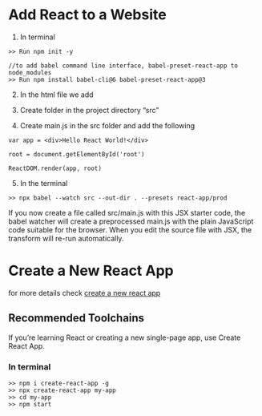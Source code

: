 # Add React to a Website 

1. In terminal
```
>> Run npm init -y 
 
//to add babel command line interface, babel-preset-react-app to node_modules
>> Run npm install babel-cli@6 babel-preset-react-app@3 
```

2. In the html file we add
    <!-- ... React container -->
    <div id="root"></div>
 
    <!-- Load React. -->
    <!-- Note: when deploying, replace "development.js" with "production.min.js". -->
    <script src="https://unpkg.com/react@16/umd/react.development.js" crossorigin></script>
    <script src="https://unpkg.com/react-dom@16/umd/react-dom.development.js" crossorigin></script>
    
    <!-- Load our React component. -->
    <script src="main.js"></script>
</body>

3. Create folder in the project directory “src”

4. Create main.js in the src folder and add the following

```
var app = <div>Hello React World!</div>

root = document.getElementById('root')
    
ReactDOM.render(app, root)
```

5. In the terminal
```
>> npx babel --watch src --out-dir . --presets react-app/prod
```

If you now create a file called src/main.js with this JSX starter code, the babel watcher will create a preprocessed main.js with the plain JavaScript code suitable for the browser. When you edit the source file with JSX, the transform will re-run automatically.

# Create a New React App

for more details check [create a new react app](https://reactjs.org/docs/create-a-new-react-app.html) 

## Recommended Toolchains

If you’re learning React or creating a new single-page app, use Create React App.

### In terminal
```
>> npm i create-react-app -g
>> npx create-react-app my-app
>> cd my-app
>> npm start
```

